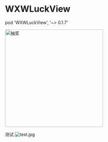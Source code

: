 # WXWLuckView

pod 'WXWLuckView', '~> 0.1.7'

<img src="https://github.com/wangxuewen/WXWLuckView/blob/master/WXWLuckView/Resource/%E6%8A%BD%E5%A5%96.gif" width="320" alt="抽奖">

测试
![test.jpg](http://oquujevnh.bkt.clouddn.com/%E6%8B%BC%E5%91%BD.jpg?imageMogr2/auto-orient/strip%7CimageView2/2/w/120)
